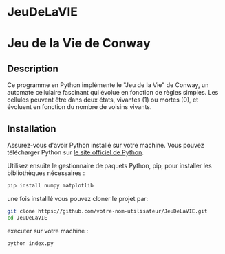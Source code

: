 # JeuDeLaVIE
# Jeu de la Vie de Conway 

## Description
Ce programme en Python implémente le "Jeu de la Vie" de Conway, un automate cellulaire fascinant qui évolue en fonction de règles simples.
Les cellules peuvent être dans deux états, vivantes (1) ou mortes (0), et évoluent en fonction du nombre de voisins vivants.

## Installation
Assurez-vous d'avoir Python installé sur votre machine. Vous pouvez télécharger Python sur [le site officiel de Python](https://www.python.org/downloads/).

Utilisez ensuite le gestionnaire de paquets Python, pip, pour installer les bibliothèques nécessaires :
```bash
pip install numpy matplotlib
```
une fois installlé vous pouvez cloner le projet par: 
```bash
git clone https://github.com/votre-nom-utilisateur/JeuDeLaVIE.git
cd JeuDeLaVIE
```
 executer sur votre machine :
 ```bash
 python index.py
```
